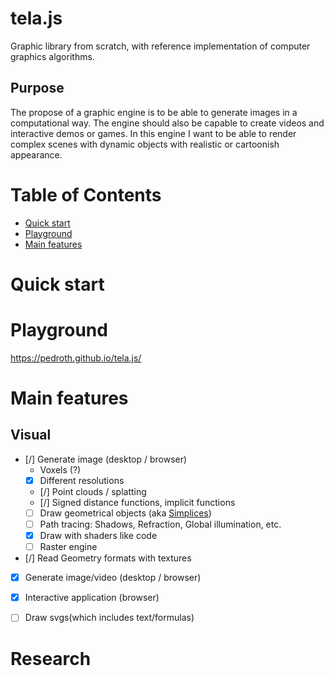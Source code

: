 # tela.js

Graphic library from scratch, with reference implementation of computer graphics algorithms.

## Purpose

The propose of a graphic engine is to be able to generate images in a computational way. The engine should also be capable to create videos and interactive demos or games. In this engine I want to be able to render complex scenes with dynamic objects with realistic or cartoonish appearance.

# Table of Contents

- [Quick start](#quick-start)
- [Playground](#playground)
- [Main features](#main-features)

# Quick start

# Playground

https://pedroth.github.io/tela.js/

# Main features

## Visual
- [/] Generate image (desktop /  browser)
    - Voxels (?)
    - [X] Different resolutions
    - [/] Point clouds / splatting
    - [/] Signed distance functions, implicit functions
    - [ ] Draw geometrical objects (aka [Simplices][simplex])
    - [ ] Path tracing: Shadows, Refraction, Global illumination, etc.
    - [X] Draw with shaders like code
    - [ ] Raster engine
- [/] Read Geometry formats with textures
- [X] Generate image/video (desktop /  browser)
- [X] Interactive application (browser)
- [ ] Draw svgs(which includes text/formulas)



[simplex]: https://en.wikipedia.org/wiki/Simplex

# Research
